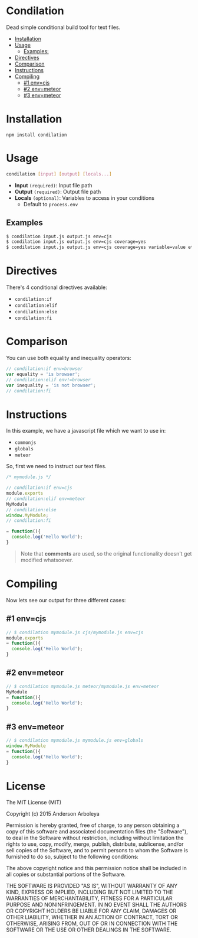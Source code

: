 # Condilation

Dead simple conditional build tool for text files.

- [Installation](#installation)
- [Usage](#usage)
  - [Examples:](#examples)
- [Directives](#directives)
- [Comparison](#comparison)
- [Instructions](#instructions)
- [Compiling](#compiling)
  - [#1 env=cjs](##1-envcjs)
  - [#2 env=meteor](##2-envmeteor)
  - [#3 env=meteor](##3-envmeteor)

# Installation

````
npm install condilation
````

# Usage

````bash
condilation [input] [output] [locals...]
````

  * **Input** `(required)`: Input file path
  * **Output** `(required)`: Output file path
  * **Locals** `(optional)`: Variables to access in your conditions
    * Default to `process.env`

## Examples

````bash
$ condilation input.js output.js env=cjs
$ condilation input.js output.js env=cjs coverage=yes
$ condilation input.js output.js env=cjs coverage=yes variable=value etc=xyz
````

# Directives

There's 4 conditional directives available:

  * `condilation:if`
  * `condilation:elif`
  * `condilation:else`
  * `condilation:fi`

# Comparison

You can use both equality and inequality operators:

````javascript
// condilation:if env=browser
var equality = 'is browser';
// condilation:elif env!=browser
var inequality = 'is not browser';
// condilation:fi
````


# Instructions

In this example, we have a javascript file which we want to use in:
  - `commonjs`
  - `globals`
  - `meteor`

So, first we need to instruct our text files.


````javascript
/* mymodule.js */

// condilation:if env=cjs
module.exports
// condilation:elif env=meteor
MyModule
// condilation:else
window.MyModule;
// condilation:fi

= function(){
  console.log('Hello World');
}
````

> Note that **comments** are used, so the original functionality doesn't get
modified whatsoever.

# Compiling

Now lets see our output for three different cases:

## #1 env=cjs

````javascript
// $ condilation mymodule.js cjs/mymodule.js env=cjs
module.exports
= function(){
  console.log('Hello World');
}
````

## #2 env=meteor

````javascript
// $ condilation mymodule.js meteor/mymodule.js env=meteor
MyModule
= function(){
  console.log('Hello World');
}
````

## #3 env=meteor

````javascript
// $ condilation mymodule.js mymodule.js env=globals
window.MyModule
= function(){
  console.log('Hello World');
}
````

# License

The MIT License (MIT)

Copyright (c) 2015 Anderson Arboleya

Permission is hereby granted, free of charge, to any person obtaining a copy of
this software and associated documentation files (the "Software"), to deal in
the Software without restriction, including without limitation the rights to
use, copy, modify, merge, publish, distribute, sublicense, and/or sell copies of
the Software, and to permit persons to whom the Software is furnished to do so,
subject to the following conditions:

The above copyright notice and this permission notice shall be included in all
copies or substantial portions of the Software.

THE SOFTWARE IS PROVIDED "AS IS", WITHOUT WARRANTY OF ANY KIND, EXPRESS OR
IMPLIED, INCLUDING BUT NOT LIMITED TO THE WARRANTIES OF MERCHANTABILITY, FITNESS
FOR A PARTICULAR PURPOSE AND NONINFRINGEMENT. IN NO EVENT SHALL THE AUTHORS OR
COPYRIGHT HOLDERS BE LIABLE FOR ANY CLAIM, DAMAGES OR OTHER LIABILITY, WHETHER
IN AN ACTION OF CONTRACT, TORT OR OTHERWISE, ARISING FROM, OUT OF OR IN
CONNECTION WITH THE SOFTWARE OR THE USE OR OTHER DEALINGS IN THE SOFTWARE.